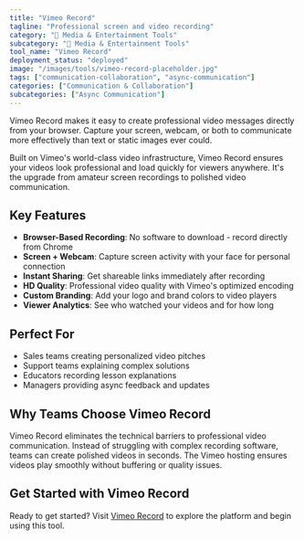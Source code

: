 ```yaml
---
title: "Vimeo Record"
tagline: "Professional screen and video recording"
category: "🎵 Media & Entertainment Tools"
subcategory: "🎵 Media & Entertainment Tools"
tool_name: "Vimeo Record"
deployment_status: "deployed"
image: "/images/tools/vimeo-record-placeholder.jpg"
tags: ["communication-collaboration", "async-communication"]
categories: ["Communication & Collaboration"]
subcategories: ["Async Communication"]
---
```

Vimeo Record makes it easy to create professional video messages directly from your browser. Capture your screen, webcam, or both to communicate more effectively than text or static images ever could.

Built on Vimeo's world-class video infrastructure, Vimeo Record ensures your videos look professional and load quickly for viewers anywhere. It's the upgrade from amateur screen recordings to polished video communication.

## Key Features
- **Browser-Based Recording**: No software to download - record directly from Chrome
- **Screen + Webcam**: Capture screen activity with your face for personal connection
- **Instant Sharing**: Get shareable links immediately after recording
- **HD Quality**: Professional video quality with Vimeo's optimized encoding
- **Custom Branding**: Add your logo and brand colors to video players
- **Viewer Analytics**: See who watched your videos and for how long

## Perfect For
- Sales teams creating personalized video pitches
- Support teams explaining complex solutions
- Educators recording lesson explanations
- Managers providing async feedback and updates

## Why Teams Choose Vimeo Record
Vimeo Record eliminates the technical barriers to professional video communication. Instead of struggling with complex recording software, teams can create polished videos in seconds. The Vimeo hosting ensures videos play smoothly without buffering or quality issues.

## Get Started with Vimeo Record

Ready to get started? Visit [Vimeo Record](https://vimeo.com/features/screen-recorder) to explore the platform and begin using this tool.